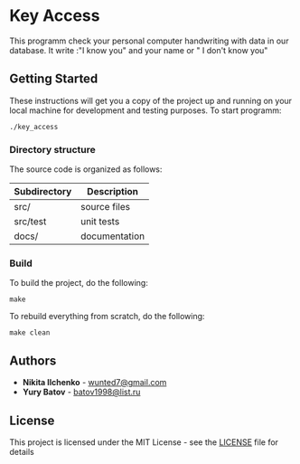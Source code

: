 # Key Access
This programm check your personal computer handwriting with data in our database. It write :"I know you" and your name or " I don't know you"

## Getting Started
These instructions will get you a copy of the project up and running on your local machine for development and testing purposes.
To start programm:
````
./key_access
````

### Directory structure
The source code is organized as follows:

Subdirectory | Description
-------------|-------------------
src/         | source files 
src/test     | unit tests 
docs/         | documentation 

### Build
To build the project, do the following:
````
make
````
To rebuild everything from scratch, do the following:
````
make clean
````

## Authors
* **Nikita Ilchenko**  - wunted7@gmail.com
* **Yury Batov**  - batov1998@list.ru

## License
This project is licensed under the MIT License - see the [LICENSE](LICENSE) file for details
